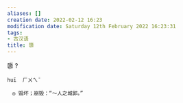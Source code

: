 ```yaml
---
aliases: []
creation date: 2022-02-12 16:23
modification date: Saturday 12th February 2022 16:23:31
tags:
- 古汉语
title: 隳
---
```


隳
?
```
huī  ㄏㄨㄟˉ

　◎ 毁坏；崩毁：“～人之城郭。”
```
<!--SR:!2022-06-11,13,230-->